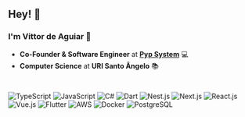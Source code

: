 ## Hey! 🖖


### I'm Vittor de Aguiar 🥶

-   **Co-Founder & Software Engineer** at **[Pyp System](https://pypsystem.com)** 💻
-   **Computer Science** at **URI Santo Ângelo** 📚

#
![TypeScript](https://img.shields.io/badge/TypeScript-3178C6?logo=typescript&logoColor=fff)
![JavaScript](https://img.shields.io/badge/JavaScript-F7DF1E?logo=javascript&logoColor=000)
![C#](https://img.shields.io/badge/C%23-239120?style=flat&logo=unity&logoColor=white)
![Dart](https://img.shields.io/badge/Dart-0175C2?style=flat&logo=dart&logoColor=white)
![Nest.js](https://img.shields.io/badge/Nest.js-%23E0234E.svg?&logo=NestJS&logoColor=red)
![Next.js](https://img.shields.io/badge/Next.js-000?logo=nextdotjs&logoColor=fff)
![React.js](https://img.shields.io/badge/React.js-61DAFB?logo=react&logoColor=000)
![Vue.js](https://img.shields.io/badge/Vue.js-4FC08D?logo=vuedotjs&logoColor=fff)
![Flutter](https://img.shields.io/badge/Flutter-02569B?style=flat&logo=flutter&logoColor=white)
![AWS](https://img.shields.io/badge/AWS-%23FF9900.svg?logo=amazon-web-services&logoColor=white)
![Docker](https://img.shields.io/badge/Docker-2496ED?logo=docker&logoColor=fff)
![PostgreSQL](https://img.shields.io/badge/PostgreSQL-336791?logo=postgresql&logoColor=fff)
